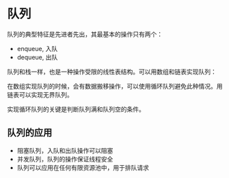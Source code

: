 # 队列

队列的典型特征是先进者先出，其最基本的操作只有两个：

- enqueue, 入队
- dequeue, 出队

队列和栈一样，也是一种操作受限的线性表结构。可以用数组和链表实现队列：

在数组实现队列的时候，会有数据搬移操作，可以使用循环队列避免此种情况。用链表可以实现无界队列。

实现循环队列的关键是判断队列满和队列空的条件。

## 队列的应用

- 阻塞队列，入队和出队操作可以阻塞
- 并发队列，队列的操作保证线程安全
- 队列可以应用在任何有限资源池中，用于排队请求
